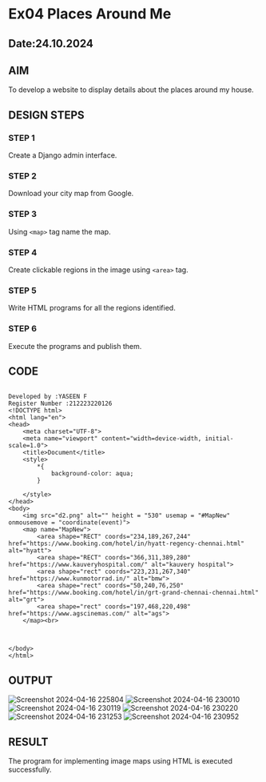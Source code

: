 # Ex04 Places Around Me
## Date:24.10.2024

## AIM
To develop a website to display details about the places around my house.

## DESIGN STEPS

### STEP 1
Create a Django admin interface.

### STEP 2
Download your city map from Google.

### STEP 3
Using ```<map>``` tag name the map.

### STEP 4
Create clickable regions in the image using ```<area>``` tag.

### STEP 5
Write HTML programs for all the regions identified.

### STEP 6
Execute the programs and publish them.

## CODE
```

Developed by :YASEEN F
Register Number :212223220126
<!DOCTYPE html>
<html lang="en">
<head>
    <meta charset="UTF-8">
    <meta name="viewport" content="width=device-width, initial-scale=1.0">
    <title>Document</title>
    <style>
        *{
            background-color: aqua;
        }
        
    </style>
</head>
<body>
    <img src="d2.png" alt="" height = "530" usemap = "#MapNew" onmousemove = "coordinate(event)">
    <map name="MapNew">
        <area shape="RECT" coords="234,189,267,244" href="https://www.booking.com/hotel/in/hyatt-regency-chennai.html" alt="hyatt">
        <area shape="RECT" coords="366,311,389,280" href="https://www.kauveryhospital.com/" alt="kauvery hospital">
        <area shape="rect" coords="223,231,267,340" href="https://www.kunmotorrad.in/" alt="bmw">
        <area shape="rect" coords="50,240,76,250" href="https://www.booking.com/hotel/in/grt-grand-chennai-chennai.html" alt="grt">
        <area shape="rect" coords="197,468,220,498" href="https://www.agscinemas.com/" alt="ags">
    </map><br>
    
    
   
</body>
</html>
```

## OUTPUT

![Screenshot 2024-04-16 225804](https://github.com/gowshik145/NearMe/assets/155086127/c99928af-9c0d-4516-ae02-07e6662520f9)
![Screenshot 2024-04-16 230010](https://github.com/gowshik145/NearMe/assets/155086127/3996a70c-5496-43be-8fe8-4ba486c84687)
![Screenshot 2024-04-16 230119](https://github.com/gowshik145/NearMe/assets/155086127/a36d43fa-580f-4157-a3f4-c39bc4a85b52)
![Screenshot 2024-04-16 230220](https://github.com/gowshik145/NearMe/assets/155086127/a7d7ad3f-1083-44e4-8066-fa08bf9edeb0)
![Screenshot 2024-04-16 231253](https://github.com/gowshik145/NearMe/assets/155086127/8be72dbf-6fcd-458f-b52a-e3a29d1f7e4c)
![Screenshot 2024-04-16 230952](https://github.com/gowshik145/NearMe/assets/155086127/38c8a9ac-0563-466e-b8d2-751c5c7891b5)









## RESULT
The program for implementing image maps using HTML is executed successfully.
